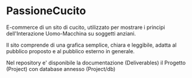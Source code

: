 # PassioneCucito
E-commerce di un sito di cucito,
utilizzato per mostrare i principi dell'Interazione Uomo-Macchina
su soggetti anziani.

Il sito comprende di una grafica semplice, chiara e leggibile,
adatta al pubblico proposto e al pubblico esterno in generale.

Nel repository e' disponibile la documentazione (Deliverables)
il Progetto (Project) con database annesso (Project/db)
